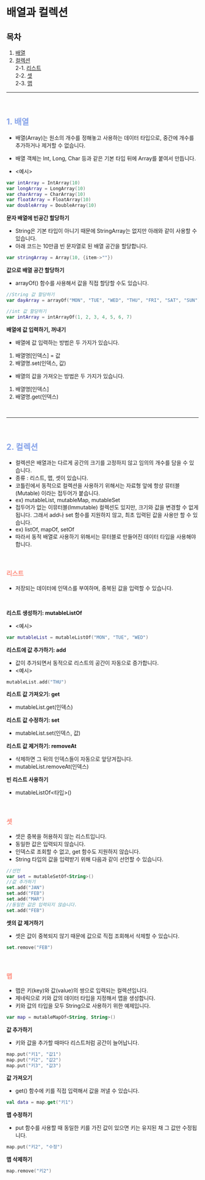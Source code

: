 # 배열과 컬렉션

## 목차

1. [배열](#1-배열)
2. [컬렉션](#2-컬렉션)
   <br/>2-1. [리스트](#리스트)
   <br/>2-2. [셋](#셋)
   <br/>2-3. [맵](#맵) <br/>

---

<br/>

## **<span style="color:#89a5ea">1. 배열</span>**

- 배열(Array)는 원소의 개수를 정해놓고 사용하는 데이터 타입으로, 중간에 개수를 추가하거나 제거할 수 없습니다.
- 배열 객체는 Int, Long, Char 등과 같은 기본 타입 뒤에 Array를 붙여서 만듭니다.

- <예시>

```kotlin
var intArray = IntArray(10)
var longArray = LongArray(10)
var charArray = CharArray(10)
var floatArray = FloatArray(10)
var doubleArray = DoubleArray(10)
```

**문자 배열에 빈공간 할당하기**

- String은 기본 타입이 아니기 때문에 StringArray는 없지만 아래와 같이 사용할 수 있습니다.
- 아래 코드는 10만큼 빈 문자열로 된 배열 공간을 할당합니다.

```kotlin
var stringArray = Array(10, {item->""})
```

**값으로 배열 공간 할당하기**

- arrayOf() 함수를 사용해서 값을 직접 할당할 수도 있습니다.

```kotlin
//String 값 할당하기
var dayArray = arrayOf("MON", "TUE", "WED", "THU", "FRI", "SAT", "SUN")

//int 값 할당하기
var intArray = intArrayOf(1, 2, 3, 4, 5, 6, 7)
```

**배열에 값 입력하기, 꺼내기**

- 배열에 값 입력하는 방법은 두 가지가 있습니다.

1. 배열명[인덱스] = 값
2. 배열명.set(인덱스, 값)

- 배열의 값을 가져오는 방법은 두 가지가 있습니다.

1. 배열명[인덱스]
2. 배열명.get(인덱스)
   <br/>

<br/>

---

<br/>

## **<span style="color:#89a5ea">2. 컬렉션</span>**

- 컬렉션은 배열과는 다르게 공간의 크기를 고정하지 않고 임의의 개수를 담을 수 있습니다.
- 종류 : 리스트, 맵, 셋이 있습니다.
- 코틀린에서 동적으로 컬렉션을 사용하기 위해서는 자료형 앞에 항상 뮤터블(Mutable) 이라는 접두어가 붙습니다.
- ex) mutableList, mutableMap, mutableSet
- 접두어가 없는 이뮤터블(Immutable) 컬렉션도 있지만, 크기와 값을 변경할 수 없게 됩니다. 그래서 add나 set 함수를 지원하지 않고, 최초 입력된 값을 사용만 할 수 있습니다.
- ex) listOf, mapOf, setOf
- 따라서 동적 배열로 사용하기 위해서는 뮤터블로 만들어진 데이터 타입을 사용해야 합니다.

<br/>

### **<span style="color:#ff8e7f">리스트</span>**

- 저장되는 데이터에 인덱스를 부여하며, 중복된 값을 입력할 수 있습니다.

<br/>

**리스트 생성하기: mutableListOf**

- <예시>

```kotlin
var mutableList = mutableListOf("MON", "TUE", "WED")
```

**리스트에 값 추가하기: add**

- 값이 추가되면서 동적으로 리스트의 공간이 자동으로 증가합니다.
- <예시>

```kotlin
mutableList.add("THU")
```

**리스트 값 가져오기: get**

- mutableList.get(인덱스)

**리스트 값 수정하기: set**

- mutableList.set(인덱스, 값)

**리스트 값 제거하기: removeAt**

- 삭제하면 그 뒤의 인덱스들이 자동으로 앞당겨집니다.
- mutableList.removeAt(인덱스)

**빈 리스트 사용하기**

- mutableListOf<타입>()

<br/>

### **<span style="color:#ff8e7f">셋<span/>**

- 셋은 중복을 허용하지 않는 리스트입니다.
- 동일한 값은 입력되지 않습니다.
- 인덱스로 조회할 수 없고, get 함수도 지원하지 않습니다.
- String 타입의 값을 입력받기 위해 다음과 같이 선언할 수 있습니다.

```kotlin
//선언
var set = mutableSetOf<String>()
//값 추가하기
set.add("JAN")
set.add("FEB")
set.add("MAR")
//동일한 값은 입력되지 않습니다.
set.add("FEB")
```

**셋의 값 제거하기**

- 셋은 값이 중복되지 않기 때문에 값으로 직접 조회해서 삭제할 수 있습니다.

```kotlin
set.remove("FEB")
```

<br/>

### **<span style="color:#ff8e7f">맵</span>**

- 맵은 키(key)와 값(value)의 쌍으로 입력되는 컬렉션입니다.
- 제네릭으로 키와 값의 데이터 타입을 지정해서 맵을 생성합니다.
- 키와 값의 타입을 모두 String으로 사용하기 위한 예제입니다.

```kotlin
var map = mutableMapOf<String, String>()
```

**값 추가하기**

- 키와 값을 추가할 때마다 리스트처럼 공간이 늘어납니다.

```kotlin
map.put("키1", "값1")
map.put("키2", "값2")
map.put("키3", "값3")
```

**값 가져오기**

- get() 함수에 키를 직접 입력해서 값을 꺼낼 수 있습니다.

```kotlin
val data = map.get("키1")
```

**맵 수정하기**

- put 함수를 사용할 때 동일한 키를 가진 값이 있으면 키는 유지된 채 그 값만 수정됩니다.

```kotlin
map.put("키2", "수정")
```

**맵 삭제하기**

```kotlin
map.remove("키2")
```
